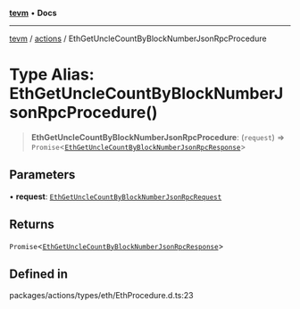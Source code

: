 [**tevm**](../../README.md) • **Docs**

***

[tevm](../../modules.md) / [actions](../README.md) / EthGetUncleCountByBlockNumberJsonRpcProcedure

# Type Alias: EthGetUncleCountByBlockNumberJsonRpcProcedure()

> **EthGetUncleCountByBlockNumberJsonRpcProcedure**: (`request`) => `Promise`\<[`EthGetUncleCountByBlockNumberJsonRpcResponse`](EthGetUncleCountByBlockNumberJsonRpcResponse.md)\>

## Parameters

• **request**: [`EthGetUncleCountByBlockNumberJsonRpcRequest`](EthGetUncleCountByBlockNumberJsonRpcRequest.md)

## Returns

`Promise`\<[`EthGetUncleCountByBlockNumberJsonRpcResponse`](EthGetUncleCountByBlockNumberJsonRpcResponse.md)\>

## Defined in

packages/actions/types/eth/EthProcedure.d.ts:23
